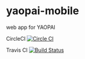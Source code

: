 # yaopai-mobile
web app for YAOPAI

CircleCI 
[![Circle CI](https://circleci.com/gh/2remote/yaopai-mobile/tree/master.svg?style=svg&circle-token=1cc3f1e118023c56b38a5ab98154fcd893baaf06)](https://circleci.com/gh/2remote/yaopai-mobile/tree/master)

Travis CI
[![Build Status](https://magnum.travis-ci.com/2remote/yaopai-mobile.svg?token=kypfurdfJbN2L1tzq7xC)](https://magnum.travis-ci.com/2remote/yaopai-mobile)
